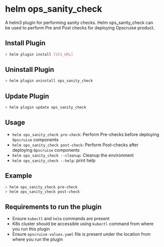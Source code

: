 # helm ops_sanity_check

A helm3 plugin for performing sanity checks. Helm ops_sanity_check can be used to perform Pre and Post checks for deploying Opscruise product.

## Install Plugin

```sh
> helm plugin install [VCS_URL]
```

## Uninstall Plugin

```sh
> helm plugin uninstall ops_sanity_check
```

## Update Plugin
```sh
> helm plugin update ops_sanity_check
```

## Usage

* `helm ops_sanity_check pre-check`: Perform Pre-checks before deploying `Opscruise` components
* `helm ops_sanity_check post-check`: Perform Post-checks after deploying `Opscruise` components
* `helm ops_sanity_check --cleanup`: Cleanup the environment
* `helm ops_sanity_check --help`: print help


## Example

```sh
> helm ops_sanity_check pre-check
> helm ops_sanity_check post-check
```


## Requirements to run the plugin
* Ensure `kubectl` and `helm` commands are present
* K8s cluster should be accessible using `kubectl` command from where you run this plugin
* Ensure `opscruise-values.yaml` file is present under the location from where you run the plugin
